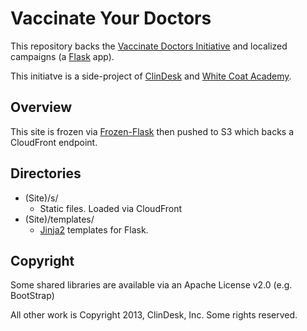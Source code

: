 # Vaccinate Your Doctors

This repository backs the [Vaccinate Doctors Initiative](http://www.VaccinateDoctors.org) and localized campaigns (a [Flask](http://flask.pocoo.org/) app).

This initiatve is a side-project of [ClinDesk](http://www.clindesk.org/) and [White Coat Academy](http://www.whitecoatacademy.org/).

## Overview

This site is frozen via [Frozen-Flask](http://packages.python.org/Frozen-Flask/) then pushed to S3 which backs a CloudFront endpoint.

## Directories

* (Site)/s/
  * Static files. Loaded via CloudFront
* (Site)/templates/
  * [Jinja2](http://jinja.pocoo.org/) templates for Flask.

## Copyright

Some shared libraries are available via an Apache License v2.0 (e.g. BootStrap)

All other work is Copyright 2013, ClinDesk, Inc. Some rights reserved.
